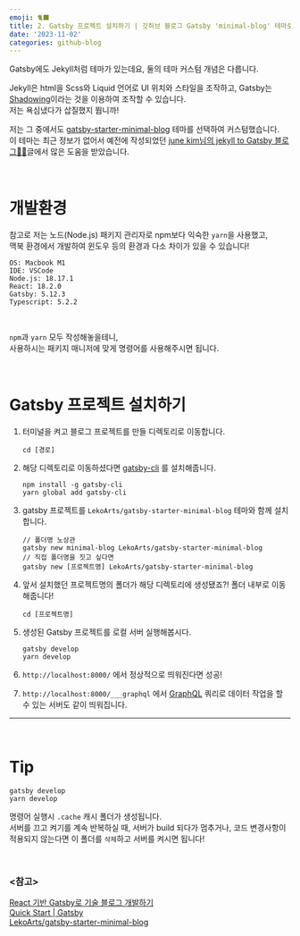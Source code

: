 ```yaml
---
emoji: 🐈‍⬛
title: 2. Gatsby 프로젝트 설치하기 | 깃허브 블로그 Gatsby 'minimal-blog' 테마로 마이그레이션 하기
date: '2023-11-02'
categories: github-blog
---
```


Gatsby에도 Jekyll처럼 테마가 있는데요, 둘의 테마 커스텀 개념은 다릅니다.

Jekyll은 html을 Scss와 Liquid 언어로 UI 위치와 스타일을 조작하고,
Gatsby는 [Shadowing](https://www.gatsbyjs.com/docs/how-to/plugins-and-themes/shadowing/)이라는 것을 이용하여 조작할 수 있습니다.  
저는 욕심냈다가 삽질했지 뭡니까!

저는 그 중에서도 [gatsby-starter-minimal-blog](https://www.gatsbyjs.com/starters/LekoArts/gatsby-starter-minimal-blog) 테마를 선택하여 커스텀했습니다.  
이 테마는 최근 정보가 없어서 예전에 작성되었던 [june kim님의 jekyll to Gatsby 블로그👩‍🔧](https://juneyr.dev/jekyll-to-gatsby-%EB%B8%94%EB%A1%9C%EA%B7%B8-%F0%9F%91%A9%E2%80%8D%F0%9F%94%A7)글에서 많은 도움을 받았습니다.

<br />

# 개발환경

참고로 저는 노드(Node.js) 패키지 관리자로 npm보다 익숙한 `yarn`을 사용했고,  
맥북 환경에서 개발하여 윈도우 등의 환경과 다소 차이가 있을 수 있습니다!

    OS: Macbook M1
    IDE: VSCode
    Node.js: 18.17.1
    React: 18.2.0
    Gatsby: 5.12.3
    Typescript: 5.2.2

<br />

`npm`과 `yarn` 모두 작성해놓을테니,  
사용하시는 패키지 매니저에 맞게 명령어를 사용해주시면 됩니다.

<br />

# Gatsby 프로젝트 설치하기

1. 터미널을 켜고 블로그 프로젝트를 만들 디렉토리로 이동합니다.

   ```
   cd [경로]
   ```

2. 해당 디렉토리로 이동하셨다면 [gatsby-cli](https://www.gatsbyjs.com/docs/reference/gatsby-cli/)
   를 설치해줍니다.

   ```
   npm install -g gatsby-cli
   yarn global add gatsby-cli
   ```

3. gatsby 프로젝트를 `LekoArts/gatsby-starter-minimal-blog` 테마와 함께 설치합니다.

   ```
   // 폴더명 노상관
   gatsby new minimal-blog LekoArts/gatsby-starter-minimal-blog
   // 직접 폴더명을 짓고 싶다면
   gatsby new [프로젝트명] LekoArts/gatsby-starter-minimal-blog
   ```

4. 앞서 설치했던 프로젝트명의 폴더가 해당 디렉토리에 생성됐죠?! 폴더 내부로 이동해줍니다!

   ```
   cd [프로젝트명]
   ```

5. 생성된 Gatsby 프로젝트를 로컬 서버 실행해봅시다.

   ```
   gatsby develop
   yarn develop
   ```

6. `http://localhost:8000/` 에서 정상적으로 띄워진다면 성공!
7. `http://localhost:8000/___graphql` 에서 [GraphQL](https://www.gatsbyjs.com/docs/graphql/) 쿼리로 데이터 작업을 할 수 있는 서버도 같이 띄워집니다.

---

<br />

# Tip

```
gatsby develop
yarn develop
```

명령어 실행시 `.cache` 캐시 폴더가 생성됩니다.  
서버를 끄고 켜기를 계속 반복하실 때, 서버가 build 되다가 멈추거나, 코드 변경사항이 적용되지 않는다면 이 폴더를 `삭제`하고 서버를 켜시면 됩니다!

<br />

### <참고>

[React 기반 Gatsby로 기술 블로그 개발하기](https://www.inflearn.com/course/gatsby-%EA%B8%B0%EC%88%A0%EB%B8%94%EB%A1%9C%EA%B7%B8)  
[Quick Start | Gatsby](https://www.gatsbyjs.com/docs/quick-start/)  
[LekoArts/gatsby-starter-minimal-blog](https://github.com/LekoArts/gatsby-starter-minimal-blog)
